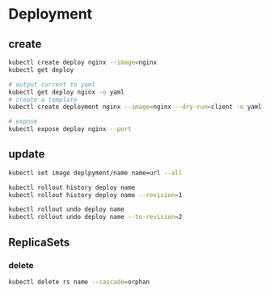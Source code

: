 # Deployment

## create

```bash
kubectl create deploy nginx --image=nginx
kubectl get deploy

# output current to yaml
kubectl get deploy nginx -o yaml
# create a template
kubectl create deployment nginx --image=nginx --dry-run=client -o yaml

# expose
kubectl expose deploy nginx --port
```

## update

```bash
kubectl set image deplpyment/name name=url --all

kubectl rollout history deploy name
kubectl rollout history deploy name --revision=1

kubectl rollout undo deploy name
kubectl rollout undo deploy name --to-revision=2
```

## ReplicaSets

### delete

```bash
kubectl delete rs name --cascade=orphan
```
